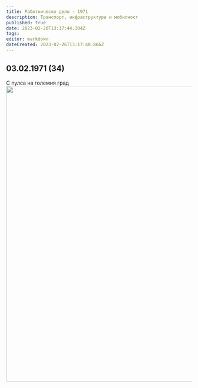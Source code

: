 ```yaml
---
title: Работническо дело - 1971
description: Транспорт, инфраструктура и мобилност
published: true
date: 2023-02-26T13:17:44.304Z
tags: 
editor: markdown
dateCreated: 2023-02-26T13:17:40.866Z
---
```


## 03.02.1971 (34)
С пулса на големия град
<img src="https://lh6.googleusercontent.com/r_3E4yhZLrYf-3bYJUFRUM9M_7N_FUvq5enC9gGxACVepdtKhwYuxpoBVnKKlA_OEr8=w2400" width="800">